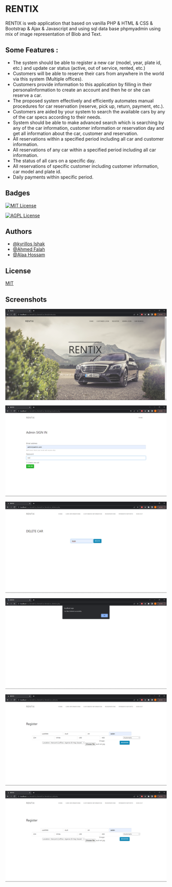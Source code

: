 
# RENTIX

RENTIX is web application that based on vanilla PHP & HTML & CSS & Bootstrap & Ajax & Javascript and using sql data 
base phpmyadmin  using mix of image representation of Blob and Text.


Some Features : 
-----
- The system should be able to register a new car (model, year, plate id, etc.) and update car status (active, out of service, rented, etc.)
- Customers will be able to reserve their cars from anywhere in the world via this system (Multiple offices).
- Customers provide information to this application by filling in their personalinformation to create an account and then he or she can reserve a car.
- The proposed system effectively and efficiently automates manual procedures for car reservation (reserve, pick up, return, payment, etc.).
- Customers are aided by your system to search the available cars by any of the car specs according to their needs.
- System should be able to make advanced search which is searching by any of the car information, customer information or reservation day and get all information about the car, customer and reservation.
- All reservations within a specified period including all car and customer information.
- All reservations of any car within a specified period including all car information.
- The status of all cars on a specific day.
- All reservations of specific customer including customer information, car model and plate id.
- Daily payments within specific period.
## Badges

[![MIT License](https://img.shields.io/badge/License-MIT-green.svg)](https://choosealicense.com/licenses/mit/)

[![AGPL License](https://img.shields.io/badge/license-AGPL-blue.svg)](http://www.gnu.org/licenses/agpl-3.0)



## Authors

- [@kyrillos Ishak](https://www.github.com/kyrillosishak)
- [@Ahmed Falah](https://github.com/ahmedfalah01)
- [@Alaa Hossam](https://github.com/alaahossam)



## License

[MIT](https://choosealicense.com/licenses/mit/)


## Screenshots

![App Screenshot](https://github.com/kyrillosishak/RENTIX/blob/main/screenshots/Screenshot%20(332).png?raw=true)

![App Screenshot](https://github.com/kyrillosishak/RENTIX/blob/main/screenshots/Screenshot%20(333).png?raw=true)

![App Screenshot](https://github.com/kyrillosishak/RENTIX/blob/main/screenshots/Screenshot%20(334).png?raw=true)

![App Screenshot](https://github.com/kyrillosishak/RENTIX/blob/main/screenshots/Screenshot%20(335).png?raw=true)

![App Screenshot](https://github.com/kyrillosishak/RENTIX/blob/main/screenshots/Screenshot%20(336).png?raw=true)

![App Screenshot](https://github.com/kyrillosishak/RENTIX/blob/main/screenshots/Screenshot%20(336).png?raw=true)


